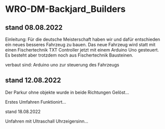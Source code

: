 # WRO-DM-Backjard_Builders

stand 08.08.2022
---
Einleitung:
Für die deutsche Meisterschaft haben wir und dafür entschieden ein neues besseres Fahrzeug zu bauen. Das neue Fahrzeug wird statt mit einen Fischertechnik TXT Controller jetzt mit einem Arduino Uno gesteuert. Es besteht aber trotzdem noch aus Fischertechnik Bausteinen.

verbaut sind:
Arduino uno zur steuerung des Fahrzeugs

stand 12.08.2022
---
Der Parkur ohne objekte wurde in beide Richtungen Gelöst...

Erstes Umfahren Funktionirt...

stand 18.08.2022

Unfahren mit Ultraschall Uhrzeigersinn...